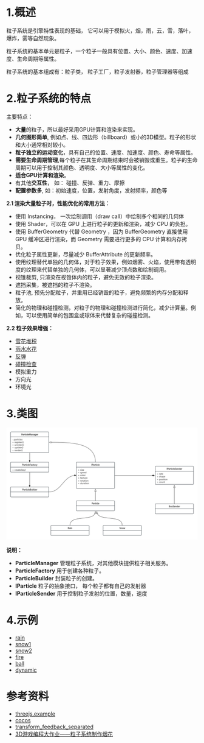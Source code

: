 

# 1.概述

粒子系统是引擎特性表现的基础， 它可以用于模拟火，烟，雨，云，雪，落叶，爆炸，雾等自然现象。

粒子系统的基本单元是粒子，一个粒子一般具有位置、大小、颜色、速度、加速度、生命周期等属性。

粒子系统的基本组成有：粒子类， 粒子工厂，粒子发射器，粒子管理器等组成


# 2.粒子系统的特点

主要特点：

- **大量**的粒子，所以最好采用GPU计算和渲染来实现。
- **几何图形简单**, 例如点、线、四边形（billboard）或小的3D模型。粒子的形状和大小通常相对较小。
- **粒子独立的运动变化**，具有自己的位置、速度、加速度、颜色、寿命等属性。
- **需要生命周期管理**,每个粒子在其生命周期结束时会被销毁或重生。粒子的生命周期可以用于控制其颜色、透明度、大小等属性的变化。
- **适合GPU计算和渲染**。
- 有其他**交互性**， 如： 碰撞、反弹、重力、摩擦
- **配置参数多**, 如：初始速度，位置，发射角度，发射频率，颜色等

**2.1 渲染大量粒子时，性能优化的常用方法：**

- 使用 Instancing， 一次绘制调用（draw call）中绘制多个相同的几何体
- 使用 Shader，可以在 GPU 上进行粒子的更新和渲染，减少 CPU 的负担。
- 使用 BufferGeometry 代替 Geometry ，因为 BufferGeometry 直接使用 GPU 缓冲区进行渲染，而 Geometry 需要进行更多的 CPU 计算和内存拷贝。
- 优化粒子属性更新，尽量减少 BufferAttribute 的更新频率。
- 使用纹理替代单独的几何体，对于粒子效果，例如烟雾、火焰，使用带有透明度的纹理来代替单独的几何体，可以显著减少顶点数和绘制调用。
- 视锥裁剪, 只渲染在视锥体内的粒子，避免无效的粒子渲染。
- 遮挡采集，被遮挡的粒子不渲染。
- 粒子池, 预先分配粒子，并重用已经销毁的粒子，避免频繁的内存分配和释放。
- 简化的物理和碰撞检测，对粒子的物理和碰撞检测进行简化，减少计算量。例如，可以使用简单的包围盒或球体来代替复杂的碰撞检测。

**2.2 粒子效果增强：**

- [雪花堆积 ](https://threejs.org/examples/?q=particle#webgpu_compute_particles_snow)
- [雨水水花](https://threejs.org/examples/?q=particle#webgpu_compute_particles_rain)
- [反弹](https://threejs.org/examples/?q=particle#webgpu_compute_particles)
- [碰撞检查](https://threejs.org/examples/?q=particle#webgpu_compute_particles_rain)
- 模拟重力
- 方向光
- 环境光


# 3.类图

![image](./class.png)

**说明：**

- **ParticleManager** 管理粒子系统，对其他模块提供粒子相关服务。
- **ParticleFactory** 用于创建各种粒子。
- **ParticleBuilder** 封装粒子的创建。
- **IParticle** 粒子的抽象接口， 每个粒子都有自己的发射器
- **IParticleSender** 用于控制粒子发射的位置，数量，速度


# 4.示例

- [rain](http://192.168.100.37:5173/particle/particleRain.html)
- [snow1](http://192.168.100.37:5173/particle/particleSnow.html)
- [snow2](http://192.168.100.37:5173/particle/particleSprites.html)
- [fire](http://192.168.100.37:5173/particle/particleFlame.html)
- [ball](http://192.168.100.37:5173/particle/particleSand.html)
- [dynamic](http://192.168.100.37:5173/particle/particleDynamic.html)

# 参考资料
- [threejs.example](https://threejs.org/examples/?q=particle)
- [cocos](https://docs.cocos.com/creator/3.3/manual/zh/particle-system/)
- [transform_feedback_separated](https://github.com/WebGLSamples/WebGL2Samples/blob/master/samples/transform_feedback_separated_2.html#L193-L278)
- [3D游戏编程大作业——粒子系统制作烟花](https://www.jianshu.com/p/5b43940acd6c)